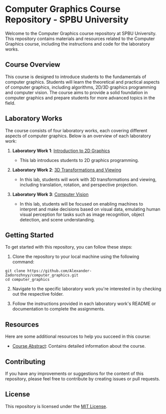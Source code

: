 # Computer Graphics Course Repository - SPBU University

Welcome to the Computer Graphics course repository at SPBU University. This repository contains materials and resources related to the Computer Graphics course, including the instructions and code for the laboratory works.

## Course Overview

This course is designed to introduce students to the fundamentals of computer graphics. Students will learn the theoretical and practical aspects of computer graphics, including algorithms, 2D/3D graphics programming and computer vision. The course aims to provide a solid foundation in computer graphics and prepare students for more advanced topics in the field.

## Laboratory Works

The course consists of four laboratory works, each covering different aspects of computer graphics. Below is an overview of each laboratory work:

1. **Laboratory Work 1**: [Introduction to 2D Graphics](src/laboratory_work_1)
   - This lab introduces students to 2D graphics programming.

2. **Laboratory Work 2**: [3D Transformations and Viewing](src/laboratory_work_2)
   - In this lab, students will work with 3D transformations and viewing, including translation, rotation, and perspective projection.

3. **Laboratory Work 3**: [Computer Vision](src/laboratory_work_3)
   - In this lab, students will be focused on enabling machines to interpret and make decisions based on visual data, emulating human visual perception for tasks such as image recognition, object detection, and scene understanding.

## Getting Started

To get started with this repository, you can follow these steps:

1. Clone the repository to your local machine using the following command:
```shell
git clone https://github.com/Alexander-Zadorozhnyy/computer_graphics.git
cd computer_graphics
```

2. Navigate to the specific laboratory work you're interested in by checking out the respective folder.

3. Follow the instructions provided in each laboratory work's README or documentation to complete the assignments.

## Resources

Here are some additional resources to help you succeed in this course:

- [Course Abstract](docs/Computer_graphics.pdf): Contains detailed information about the course.

## Contributing

If you have any improvements or suggestions for the content of this repository, please feel free to contribute by creating issues or pull requests.

## License

This repository is licensed under the [MIT License](LICENSE).

